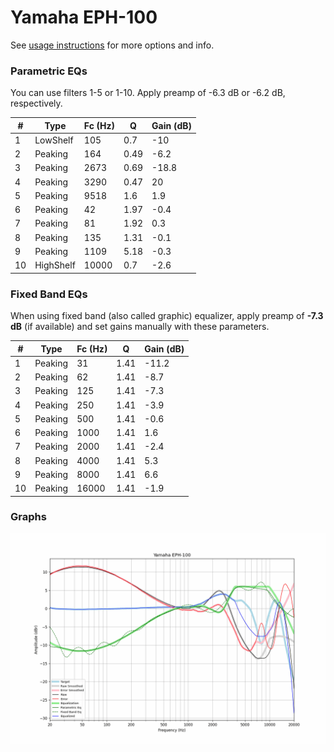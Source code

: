 # Yamaha EPH-100
See [usage instructions](https://github.com/jaakkopasanen/AutoEq#usage) for more options and info.

### Parametric EQs
You can use filters 1-5 or 1-10. Apply preamp of -6.3 dB or -6.2 dB, respectively.

|   # | Type      |   Fc (Hz) |    Q |   Gain (dB) |
|-----|-----------|-----------|------|-------------|
|   1 | LowShelf  |       105 | 0.7  |       -10   |
|   2 | Peaking   |       164 | 0.49 |        -6.2 |
|   3 | Peaking   |      2673 | 0.69 |       -18.8 |
|   4 | Peaking   |      3290 | 0.47 |        20   |
|   5 | Peaking   |      9518 | 1.6  |         1.9 |
|   6 | Peaking   |        42 | 1.97 |        -0.4 |
|   7 | Peaking   |        81 | 1.92 |         0.3 |
|   8 | Peaking   |       135 | 1.31 |        -0.1 |
|   9 | Peaking   |      1109 | 5.18 |        -0.3 |
|  10 | HighShelf |     10000 | 0.7  |        -2.6 |

### Fixed Band EQs
When using fixed band (also called graphic) equalizer, apply preamp of **-7.3 dB** (if available) and set gains manually with these parameters.

|   # | Type    |   Fc (Hz) |    Q |   Gain (dB) |
|-----|---------|-----------|------|-------------|
|   1 | Peaking |        31 | 1.41 |       -11.2 |
|   2 | Peaking |        62 | 1.41 |        -8.7 |
|   3 | Peaking |       125 | 1.41 |        -7.3 |
|   4 | Peaking |       250 | 1.41 |        -3.9 |
|   5 | Peaking |       500 | 1.41 |        -0.6 |
|   6 | Peaking |      1000 | 1.41 |         1.6 |
|   7 | Peaking |      2000 | 1.41 |        -2.4 |
|   8 | Peaking |      4000 | 1.41 |         5.3 |
|   9 | Peaking |      8000 | 1.41 |         6.6 |
|  10 | Peaking |     16000 | 1.41 |        -1.9 |

### Graphs
![](./Yamaha%20EPH-100.png)
